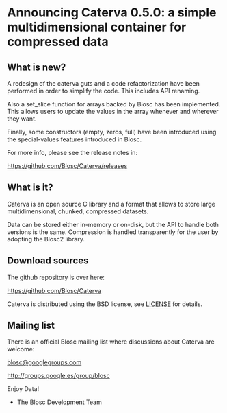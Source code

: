 # Announcing Caterva 0.5.0: a simple multidimensional container for compressed data


## What is new?

A redesign of the caterva guts and a code refactorization have been performed
in order to simplify the code. This includes API renaming.

Also a set_slice function for arrays backed by Blosc has been implemented.
This allows users to  update the values in the array whenever and wherever
they want.

Finally, some constructors (empty, zeros, full) have been introduced using the
special-values features introduced in Blosc.

For more info, please see the release notes in:

https://github.com/Blosc/Caterva/releases


## What is it?

Caterva is an open source C library and a format that allows to store large
multidimensional, chunked, compressed datasets.

Data can be stored either in-memory or on-disk, but the API to handle both
versions is the same. Compression is handled transparently for the user by
adopting the Blosc2 library.

## Download sources

The github repository is over here:

https://github.com/Blosc/Caterva

Caterva is distributed using the BSD license, see
[LICENSE](https://github.com/Blosc/Caterva/blob/master/LICENSE) for details.

## Mailing list

There is an official Blosc mailing list where discussions about Caterva are
welcome:

blosc@googlegroups.com

http://groups.google.es/group/blosc


Enjoy Data!
- The Blosc Development Team
